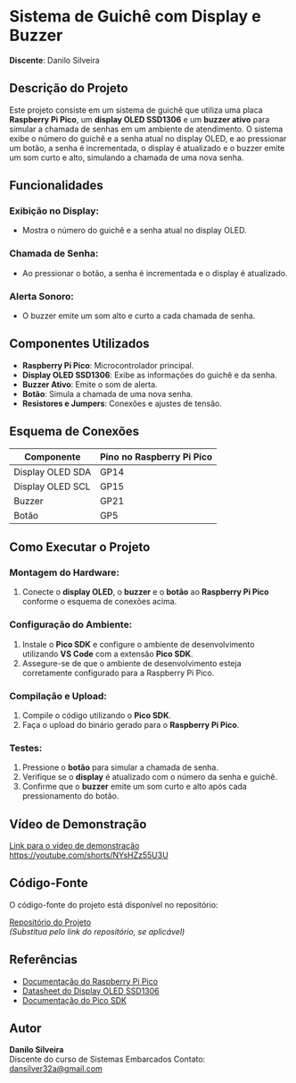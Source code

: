 # Sistema de Guichê com Display e Buzzer

**Discente**: Danilo Silveira

## Descrição do Projeto

Este projeto consiste em um sistema de guichê que utiliza uma placa **Raspberry Pi Pico**, um **display OLED SSD1306** e um **buzzer ativo** para simular a chamada de senhas em um ambiente de atendimento. O sistema exibe o número do guichê e a senha atual no display OLED, e ao pressionar um botão, a senha é incrementada, o display é atualizado e o buzzer emite um som curto e alto, simulando a chamada de uma nova senha.

## Funcionalidades

### Exibição no Display:
- Mostra o número do guichê e a senha atual no display OLED.

### Chamada de Senha:
- Ao pressionar o botão, a senha é incrementada e o display é atualizado.

### Alerta Sonoro:
- O buzzer emite um som alto e curto a cada chamada de senha.

## Componentes Utilizados

- **Raspberry Pi Pico**: Microcontrolador principal.
- **Display OLED SSD1306**: Exibe as informações do guichê e da senha.
- **Buzzer Ativo**: Emite o som de alerta.
- **Botão**: Simula a chamada de uma nova senha.
- **Resistores e Jumpers**: Conexões e ajustes de tensão.

## Esquema de Conexões

| Componente                | Pino no Raspberry Pi Pico |
|---------------------------|---------------------------|
| Display OLED SDA           | GP14                      |
| Display OLED SCL           | GP15                      |
| Buzzer                     | GP21                      |
| Botão                      | GP5                       |

## Como Executar o Projeto

### Montagem do Hardware:
1. Conecte o **display OLED**, o **buzzer** e o **botão** ao **Raspberry Pi Pico** conforme o esquema de conexões acima.

### Configuração do Ambiente:
1. Instale o **Pico SDK** e configure o ambiente de desenvolvimento utilizando **VS Code** com a extensão **Pico SDK**.
2. Assegure-se de que o ambiente de desenvolvimento esteja corretamente configurado para a Raspberry Pi Pico.

### Compilação e Upload:
1. Compile o código utilizando o **Pico SDK**.
2. Faça o upload do binário gerado para o **Raspberry Pi Pico**.

### Testes:
1. Pressione o **botão** para simular a chamada de senha.
2. Verifique se o **display** é atualizado com o número da senha e guichê.
3. Confirme que o **buzzer** emite um som curto e alto após cada pressionamento do botão.

## Vídeo de Demonstração

[Link para o vídeo de demonstração](#)  
https://youtube.com/shorts/NYsHZz55U3U

## Código-Fonte

O código-fonte do projeto está disponível no repositório:

[Repositório do Projeto](#)  
*(Substitua pelo link do repositório, se aplicável)*

## Referências

- [Documentação do Raspberry Pi Pico](https://www.raspberrypi.org/documentation/microcontrollers/)
- [Datasheet do Display OLED SSD1306](https://www.adafruit.com/product/938)
- [Documentação do Pico SDK](https://www.raspberrypi.org/documentation/pico-sdk/)

## Autor

**Danilo Silveira**  
Discente do curso de Sistemas Embarcados
Contato: dansilver32a@gmail.com


